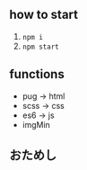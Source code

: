 ## how to start
1. `npm i`
2. `npm start`

## functions
* pug -> html
* scss -> css
* es6 -> js
* imgMin

## おためし